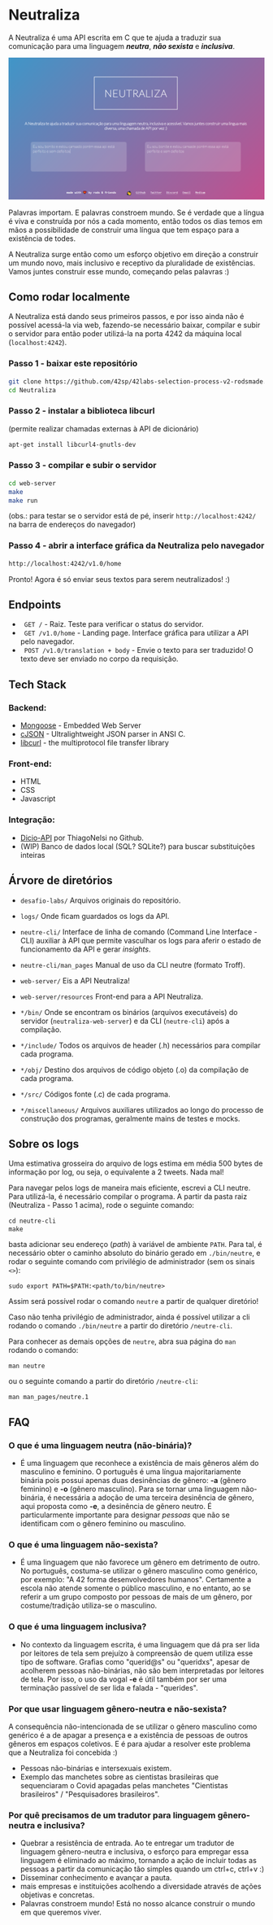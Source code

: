 # Neutraliza

A Neutraliza é uma API escrita em C que te ajuda a traduzir sua comunicação para uma linguagem **_neutra_**, **_não sexista_** e **_inclusiva_**.

![Front-end da Neutraliza](./web-server/miscellaneous/neutraliza-front-end.png "Neutraliza landing Page")

Palavras importam. E palavras constroem mundo. Se é verdade que a língua é viva e construída por nós a cada momento, então todos os dias temos em mãos a possibilidade de construir uma língua que tem espaço para a existência de todes.

A Neutraliza surge então como um esforço objetivo em direção a construir um mundo novo, mais inclusivo e receptivo da pluralidade de existências. Vamos juntes construir esse mundo, começando pelas palavras :)

## Como rodar localmente
A Neutraliza está dando seus primeiros passos, e por isso ainda não é possível acessá-la via web, fazendo-se necessário baixar, compilar e subir o servidor para então poder utilizá-la na porta 4242 da máquina local (`localhost:4242`).

### Passo 1 - baixar este repositório
``` bash
git clone https://github.com/42sp/42labs-selection-process-v2-rodsmade.git Neutraliza
cd Neutraliza
```

### Passo 2 - instalar a biblioteca libcurl
(permite realizar chamadas externas à API de dicionário)
``` bash
apt-get install libcurl4-gnutls-dev
```

### Passo 3 - compilar e subir o servidor
``` bash
cd web-server
make
make run
```
(obs.: para testar se o servidor está de pé, inserir `http://localhost:4242/` na barra de endereços do navegador)

### Passo 4 - abrir a interface gráfica da Neutraliza pelo navegador
``` bash
http://localhost:4242/v1.0/home
```

Pronto! Agora é só enviar seus textos para serem neutralizados! :)

## Endpoints
- ` GET /` -  Raiz. Teste para verificar o status do servidor.
- ` GET /v1.0/home` - Landing page. Interface gráfica para utilizar a API pelo navegador.
- ` POST /v1.0/translation + body` - Envie o texto para ser traduzido! O texto deve ser enviado no corpo da requisição.

## Tech Stack
### Backend:
- [Mongoose](https://mongoose.ws/) - Embedded Web Server
- [cJSON](https://github.com/DaveGamble/cJSON) - Ultralightweight JSON parser in ANSI C.
- [libcurl](https://curl.se/libcurl/) - the multiprotocol file transfer library

### Front-end:
- HTML
- CSS
- Javascript

### Integração:
- [Dicio-API](https://github.com/ThiagoNelsi/dicio-api/link) por ThiagoNelsi no Github.
- (WIP) Banco de dados local (SQL? SQLite?) para buscar substituições inteiras

## Árvore de diretórios
* ```desafio-labs/```
	Arquivos originais do repositório.

* ```logs/```
	Onde ficam guardados os logs da API.

* ```neutre-cli/```
	Interface de linha de comando (Command Line Interface - CLI) auxiliar à API que permite vasculhar os logs para aferir o estado de funcionamento da API e gerar _insights_.

* ```neutre-cli/man_pages```
	Manual de uso da CLI neutre (formato Troff).

* ```web-server/```
	Eis a API Neutraliza!

* ```web-server/resources```
	Front-end para a API Neutraliza.

* ```*/bin/```
	Onde se encontram os binários (arquivos executáveis) do servidor (`neutraliza-web-server`) e da CLI (`neutre-cli`) após a compilação.

* ```*/include/```
	Todos os arquivos de header (.h) necessários para compilar cada programa.

* ```*/obj/```
	Destino dos arquivos de código objeto (.o) da compilação de cada programa.

* ```*/src/```
	Códigos fonte (.c) de cada programa.

* ```*/miscellaneous/```
	Arquivos auxiliares utilizados ao longo do processo de construção dos programas, geralmente mains de testes e mocks.


## Sobre os logs
Uma estimativa grosseira do arquivo de logs estima em média 500 bytes de informação por log, ou seja, o equivalente a 2 tweets. Nada mal!

Para navegar pelos logs de maneira mais eficiente, escrevi a CLI neutre. Para utilizá-la, é necessário compilar o programa. A partir da pasta raiz (Neutraliza - Passo 1 acima), rode o seguinte comando:
```
cd neutre-cli
make
```
basta adicionar seu endereço (_path_) à variável de ambiente `PATH`. Para tal, é necessário obter o caminho absoluto do binário gerado em `./bin/neutre`, e rodar o seguinte comando com privilégio de administrador (sem os sinais `<>`):
```
sudo export PATH=$PATH:<path/to/bin/neutre>
```
Assim será possível rodar o comando `neutre` a partir de qualquer diretório!

Caso não tenha privilégio de administrador, ainda é possível utilizar a cli rodando o comando `./bin/neutre` a partir do diretório `/neutre-cli`.


Para conhecer as demais opções de `neutre`, abra sua página do `man` rodando o comando:
```
man neutre
```
ou o seguinte comando a partir do diretório `/neutre-cli`:
```
man man_pages/neutre.1
```

## FAQ
### O que é uma linguagem neutra (não-binária)?
- É uma linguagem que reconhece a existência de mais gêneros além do masculino e feminino. O português é uma língua majoritariamente binária pois possui apenas duas desinências de gênero: **-a** (gênero feminino) e **-o** (gênero masculino). Para se tornar uma linguagem não-binária, é necessária a adoção de uma terceira desinência de gênero, aqui proposta como **-e**, a desinência de gênero neutro. É particularmente importante para designar _pessoas_ que não se identificam com o gênero feminino ou masculino.

### O que é uma linguagem não-sexista?
- É uma linguagem que não favorece um gênero em detrimento de outro. No português, costuma-se utilizar o gênero masculino como genérico, por exemplo: "A 42 forma desenvolvedores humanos". Certamente a escola não atende somente o público masculino, e no entanto, ao se referir a um grupo composto por pessoas de mais de um gênero, por costume/tradição utiliza-se o masculino.

### O que é uma linguagem inclusiva?
- No contexto da linguagem escrita, é uma linguagem que dá pra ser lida por leitores de tela sem prejuízo à compreensão de quem utiliza esse tipo de software. Grafias como "querid@s" ou "queridxs", apesar de acolherem pessoas não-binárias, não são bem interpretadas por leitores de tela. Por isso, o uso da vogal **-e** é útil também por ser uma terminação passível de ser lida e falada - "querides".

### Por que usar linguagem gênero-neutra e não-sexista?
A consequência não-intencionada de se utilizar o gênero masculino como genérico é a de apagar a presença e a existência de pessoas de outros gêneros em espaços coletivos. E é para ajudar a resolver este problema que a Neutraliza foi concebida :)
- Pessoas não-binárias e intersexuais existem.
- Exemplo das manchetes sobre as cientistas brasileiras que sequenciaram o Covid apagadas pelas manchetes "Cientistas brasileiros" / "Pesquisadores brasileiros".

### Por quê precisamos de um tradutor para linguagem gênero-neutra e inclusiva?
- Quebrar a resistência de entrada. Ao te entregar um tradutor de linguagem gênero-neutra e inclusiva, o esforço para empregar essa linguagem é eliminado ao máximo, tornando a ação de incluir todas as pessoas a partir da comunicação tão simples quando um ctrl+c, ctrl+v :)
- Disseminar conhecimento e avançar a pauta.
- mais empresas e instituições acolhendo a diversidade através de ações objetivas e concretas.
- Palavras constroem mundo! Está no nosso alcance construir o mundo em que queremos viver.
